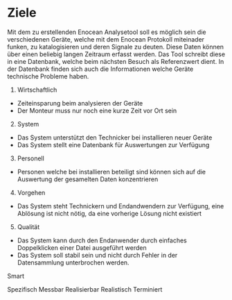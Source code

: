 # Ziele

Mit dem zu erstellenden Enocean Analysetool soll es möglich sein die verschiedenen Geräte, welche mit dem Enocean Protokoll miteinader funken, zu katalogisieren und deren Signale zu deuten. Diese Daten können über einen beliebig langen Zeitraum erfasst werden. Das Tool schreibt diese in eine Datenbank, welche beim nächsten Besuch als Referenzwert dient.
In der Datenbank finden sich auch die Informationen welche Geräte technische Probleme haben.

1. Wirtschaftlich
- Zeiteinsparung beim analysieren der Geräte
- Der Monteur muss nur noch eine kurze Zeit vor Ort sein

2. System
- Das System unterstützt den Technicker bei installieren neuer Geräte
- Das System stellt eine Datenbank für Auswertungen zur Verfügung

3. Personell
- Personen welche bei installieren beteiligt sind können sich auf die Auswertung der gesamelten Daten konzentrieren

4. Vorgehen
- Das System steht Technickern und Endandwendern zur Verfügung, eine Ablösung ist nicht nötig, da eine vorherige Lösung nicht existiert

5. Qualität
- Das System kann durch den Endanwender durch einfaches Doppelklicken einer Datei ausgeführt werden
- Das System soll stabil sein und nicht durch Fehler in der Datensammlung unterbrochen werden.

Smart

Spezifisch
Messbar
Realisierbar
Realistisch
Terminiert
